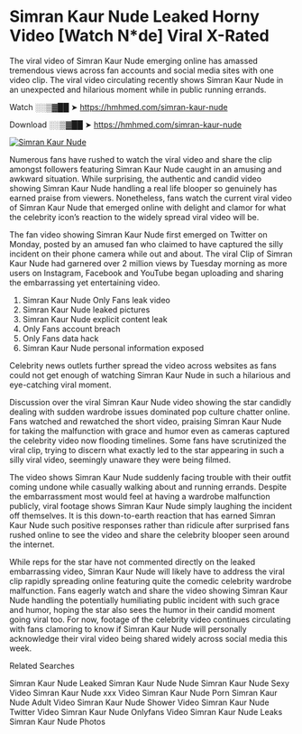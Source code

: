 ﻿# Simran Kaur Nude Leaked Horny Video [Watch N*de] Viral X-Rated

The viral video of ﻿Simran Kaur Nude emerging online has amassed tremendous views across fan accounts and social media sites with one video clip. The viral video circulating recently shows ﻿Simran Kaur Nude in an unexpected and hilarious moment while in public running errands. 

Watch ░░▒▓██ ➤ https://hmhmed.com/simran-kaur-nude

Download ░░▒▓██ ➤ https://hmhmed.com/simran-kaur-nude

[![Simran Kaur Nude](https://i.imgur.com/dJHk4Zq.gif)](https://hmhmed.com/simran-kaur-nude)

Numerous fans have rushed to watch the viral video and share the clip amongst followers featuring ﻿Simran Kaur Nude caught in an amusing and awkward situation. While surprising, the authentic and candid video showing ﻿Simran Kaur Nude handling a real life blooper so genuinely has earned praise from viewers. Nonetheless, fans watch the current viral video of ﻿Simran Kaur Nude that emerged online with delight and clamor for what the celebrity icon’s reaction to the widely spread viral video will be.

The fan video showing ﻿Simran Kaur Nude first emerged on Twitter on Monday, posted by an amused fan who claimed to have captured the silly incident on their phone camera while out and about. The viral Clip of ﻿Simran Kaur Nude had garnered over 2 million views by Tuesday morning as more users on Instagram, Facebook and YouTube began uploading and sharing the embarrassing yet entertaining video. 

1. ﻿Simran Kaur Nude Only Fans leak video
2. ﻿Simran Kaur Nude leaked pictures
3. ﻿Simran Kaur Nude explicit content leak
4. Only Fans account breach
5. Only Fans data hack
6. ﻿Simran Kaur Nude personal information exposed

Celebrity news outlets further spread the video across websites as fans could not get enough of watching ﻿Simran Kaur Nude in such a hilarious and eye-catching viral moment. 

Discussion over the viral ﻿Simran Kaur Nude video showing the star candidly dealing with sudden wardrobe issues dominated pop culture chatter online. Fans watched and rewatched the short video, praising ﻿Simran Kaur Nude for taking the malfunction with grace and humor even as cameras captured the celebrity video now flooding timelines. Some fans have scrutinized the viral clip, trying to discern what exactly led to the star appearing in such a silly viral video, seemingly unaware they were being filmed.

The video shows ﻿Simran Kaur Nude suddenly facing trouble with their outfit coming undone while casually walking about and running errands. Despite the embarrassment most would feel at having a wardrobe malfunction publicly, viral footage shows ﻿Simran Kaur Nude simply laughing the incident off themselves. It is this down-to-earth reaction that has earned ﻿Simran Kaur Nude such positive responses rather than ridicule after surprised fans rushed online to see the video and share the celebrity blooper seen around the internet.  

While reps for the star have not commented directly on the leaked embarrassing video, ﻿Simran Kaur Nude will likely have to address the viral clip rapidly spreading online featuring quite the comedic celebrity wardrobe malfunction. Fans eagerly watch and share the video showing ﻿Simran Kaur Nude handling the potentially humiliating public incident with such grace and humor, hoping the star also sees the humor in their candid moment going viral too. For now, footage of the celebrity video continues circulating with fans clamoring to know if ﻿Simran Kaur Nude will personally acknowledge their viral video being shared widely across social media this week.

Related Searches

﻿Simran Kaur Nude Leaked
﻿Simran Kaur Nude Nude
﻿Simran Kaur Nude Sexy Video
﻿Simran Kaur Nude xxx Video
﻿Simran Kaur Nude Porn
﻿Simran Kaur Nude Adult Video
﻿Simran Kaur Nude Shower Video
﻿Simran Kaur Nude Twitter Video
﻿Simran Kaur Nude Onlyfans Video
﻿Simran Kaur Nude Leaks
﻿Simran Kaur Nude Photos